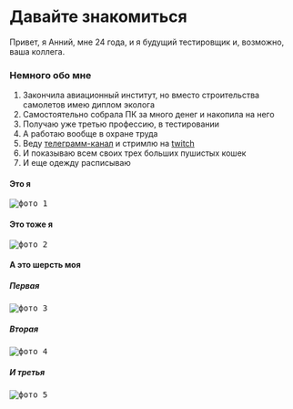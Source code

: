 # Давайте знакомиться

Привет, я Анний, мне 24 года, и я будущий тестировщик и, возможно, ваша коллега. 

### Немного обо мне
1. Закончила авиационный институт, но вместо строительства самолетов имею диплом эколога
2. Самостоятельно собрала ПК за много денег и накопила на него
3. Получаю уже третью профессию, в тестировании
4. А работаю вообще в охране труда
5. Веду [телеграмм-канал](https://t.me/anniy_life) и стримлю на [twitch](https://www.twitch.tv/the_anniy) 
6. И показываю всем своих трех больших пушистых кошек
7. И еще одежду расписываю

#### Это я

<kbd>
<image src="/images/photo1.JPG" alt="фото 1"> 
</kbd>

#### Это тоже я

<kbd>
<image src="/images/photo2.JPG" alt="фото 2">
</kbd>

#### А это шерсть моя

##### Первая

<kbd>
<image src="/images/photo3.JPG" alt="фото 3"> 
</kbd>

##### Вторая

<kbd>
<image src="/images/photo4.JPG" alt="фото 4"> 
</kbd>

##### И третья

<kbd>
<image src="/images/photo5.jpg" alt="фото 5"> 
</kbd>